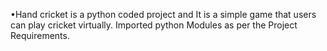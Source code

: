 •Hand cricket is a python coded project and It is a simple game that users can play cricket
virtually.
Imported python Modules as per the Project Requirements.
